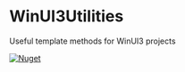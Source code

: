 # WinUI3Utilities

Useful template methods for WinUI3 projects

[![Nuget](https://img.shields.io/badge/Nuget-004880?&style=for-the-badge&logo=Nuget&logoColor=white)](https://www.nuget.org/packages/WinUI3Utilities)
